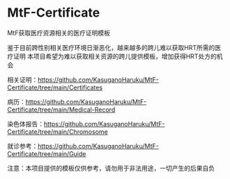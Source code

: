 # MtF-Certificate
MtF获取医疗资源相关的医疗证明模板

鉴于目前跨性别相关医疗环境日渐恶化，越来越多的跨儿难以获取HRT所需的医疗证明
本项目希望为难以获取相关资源的跨儿提供模板，增加获得HRT处方的机会

相关证明：https://github.com/KasuganoHaruku/MtF-Certificate/tree/main/Certificates

病历：https://github.com/KasuganoHaruku/MtF-Certificate/tree/main/Medical-Record

染色体报告：https://github.com/KasuganoHaruku/MtF-Certificate/tree/main/Chromosome

就诊参考：https://github.com/KasuganoHaruku/MtF-Certificate/tree/main/Guide

注意：本项目提供的模板仅供参考，请勿用于非法用途，一切产生的后果自负
